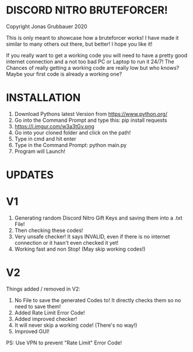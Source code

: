 # DISCORD NITRO BRUTEFORCER!

Copyright Jonas Grubbauer 2020

This is only meant to showcase how a bruteforcer works! I have made it similar to many others out there, but better!
I hope you like it!

If you really want to get a working code you will need to have a pretty good internet connection and a not too bad PC or Laptop to run it 24/7!
The Chances of really getting a working code are really low but who knows? Maybe your first code is already a working one?

# INSTALLATION
1) Download Pythons latest Version from https://www.python.org/
2) Go into the Command Prompt and type this: pip install requests
3) https://i.imgur.com/w3a3tGv.png
4) Go into your cloned folder and click on the path!
5) Type in cmd and hit enter
6) Type in the Command Prompt: python main.py
7) Program will Launch!

# UPDATES
# V1
1) Generating random Discord Nitro Gift Keys and saving them into a .txt File!
2) Then checking these codes!
3) Very unsafe checker! It says INVALID, even if there is no internet connection or it hasn't even checked it yet!
4) Working fast and non Stop! (May skip working codes!)
# V2
Things added / removed in V2:
1) No File to save the generated Codes to! It directly checks them so no need to save them!
2) Added Rate Limit Error Code!
3) Added improved checker!
4) It will never skip a working code! (There's no way!)
5) Improved GUI!

PS: Use VPN to prevent "Rate Limit" Error Code!

